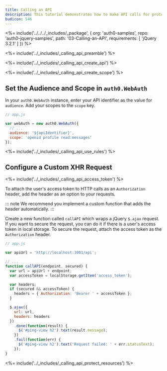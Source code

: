 ```yaml
---
title: Calling an API
description: This tutorial demonstrates how to make API calls for protected resources on your server
budicon: 546
---
```


<%= include('../../../_includes/_package', {
  org: 'auth0-samples',
  repo: 'auth0-jquery-samples',
  path: '03-Calling-an-API',
  requirements: [
    'jQuery 3.2.1'
  ]
}) %>

<%= include('../_includes/_calling_api_preamble') %>

<%= include('../_includes/_calling_api_create_api') %>

<%= include('../_includes/_calling_api_create_scope') %>

## Set the Audience and Scope in `auth0.WebAuth`

In your `auth0.WebAuth` instance, enter your API identifier as the value for `audience`. Add your scopes to the `scope` key. 

```js
// app.js

var webAuth = new auth0.WebAuth({
  // ...
  audience: '${apiIdentifier}',
  scope: 'openid profile read:messages'
});
```

<%= include('../_includes/_calling_api_use_rules') %>

## Configure a Custom XHR Request

<%= include('../_includes/_calling_api_access_token') %>

To attach the user's access token to HTTP calls as an `Authorization` header, add the header as an option to your requests.

::: note
We recommend you implement a custom function that adds the header automatically. 
:::

Create a new function called `callAPI` which wraps a jQuery `$.ajax` request. If you want to secure the request, you can do it if there is a user's access token in local storage. To secure the request, attach the access token as the `Authorization` header.

```js
// app.js

var apiUrl = 'http://localhost:3001/api';

// ...
function callAPI(endpoint, secured) {
  var url = apiUrl + endpoint;
  var accessToken = localStorage.getItem('access_token');

  var headers;
  if (secured && accessToken) {
    headers = { Authorization: 'Bearer ' + accessToken };
  }

  $.ajax({
    url: url,
    headers: headers
  })
    .done(function(result) {
      $('#ping-view h2').text(result.message);
    })
    .fail(function(err) {
      $('#ping-view h2').text('Request failed: ' + err.statusText);
    });
}
```

<%= include('../_includes/_calling_api_protect_resources') %>